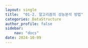 ```yaml
---
layout: single
title:  "01-2. 알고리즘의 성능분석 방법"
categories: DataStructure
author_profile: false
sidebar:
    nav: "docs"
date: 2024-10-99
---
```


